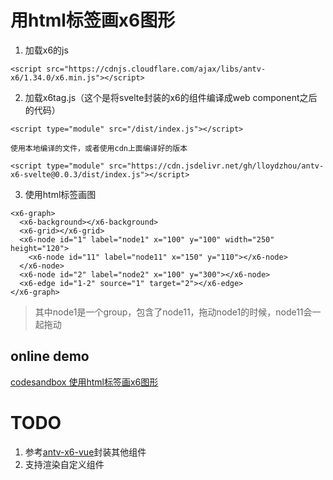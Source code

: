 # 用html标签画x6图形

1. 加载x6的js
```
<script src="https://cdnjs.cloudflare.com/ajax/libs/antv-x6/1.34.0/x6.min.js"></script>
```

2. 加载x6tag.js（这个是将svelte封装的x6的组件编译成web component之后的代码）
```
<script type="module" src="/dist/index.js"></script>

使用本地编译的文件，或者使用cdn上面编译好的版本

<script type="module" src="https://cdn.jsdelivr.net/gh/lloydzhou/antv-x6-svelte@0.0.3/dist/index.js"></script>
```

3. 使用html标签画图
```
<x6-graph>
  <x6-background></x6-background>
  <x6-grid></x6-grid>
  <x6-node id="1" label="node1" x="100" y="100" width="250" height="120">
    <x6-node id="11" label="node11" x="150" y="110"></x6-node>
  </x6-node>
  <x6-node id="2" label="node2" x="100" y="300"></x6-node>
  <x6-edge id="1-2" source="1" target="2"></x6-edge>
</x6-graph>
```
> 其中node1是一个group，包含了node11，拖动node1的时候，node11会一起拖动


## online demo
[codesandbox 使用html标签画x6图形](https://codesandbox.io/s/antv-x6-html-988sgg?file=/index.html)

# TODO

1. 参考[antv-x6-vue](https://github.com/lloydzhou/antv-x6-vue)封装其他组件
2. 支持渲染自定义组件


